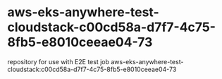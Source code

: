 # aws-eks-anywhere-test-cloudstack-c00cd58a-d7f7-4c75-8fb5-e8010ceeae04-73
repository for use with E2E test job aws-eks-anywhere-test-cloudstack:c00cd58a-d7f7-4c75-8fb5-e8010ceeae04-73
